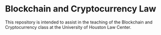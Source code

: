 # Blockchain and Cryptocurrency Law
This repository is intended to assist in the teaching of the Blockchain and Cryptocurrency class at the University of Houston Law Center. 
